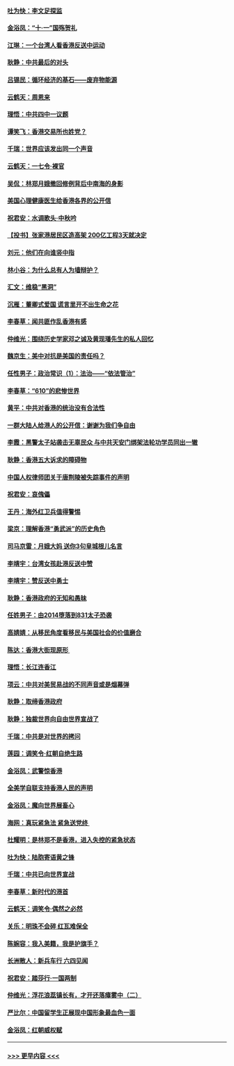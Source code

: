 #### [吐为快：李文足探监](../pages/nsc993/n11509622.md?t=09101911) 
#### [金浴凤：“十‧一”国殇贺礼](../pages/nsc993/n11509593.md?t=09101911) 
#### [江琳：一个台湾人看香港反送中运动](../pages/nsc993/n11509211.md?t=09101911) 
#### [耿静：中共最后的对头](../pages/nsc993/n11508308.md?t=09101911) 
#### [吕锡民：循环经济的基石——废弃物能源](../pages/nsc993/n11508212.md?t=09101911) 
#### [云鹤天：周恩来](../pages/nsc993/n11508055.md?t=09101911) 
#### [理悟：中共四中一议题](../pages/nsc993/n11507782.md?t=09101911) 
#### [谭笑飞：香港交易所也姓党？](../pages/nsc993/n11507753.md?t=09101911) 
#### [千瑞：世界应该发出同一个声音](../pages/nsc993/n11507290.md?t=09101911) 
#### [云鹤天：一七令‧裸官](../pages/nsc993/n11507177.md?t=09101911) 
#### [吴侃：林郑月娥撤回修例背后中南海的身影](../pages/nsc993/n11506876.md?t=09101911) 
#### [美国心理健康医生给香港各界的公开信](../pages/nsc993/n11506809.md?t=09101911) 
#### [祝君安：水调歌头‧中秋吟](../pages/nsc993/n11506758.md?t=09101911) 
#### [【投书】张家港居民区造高架 200亿工程3天就决定](../pages/nsc993/n11506682.md?t=09101911) 
#### [刘元：他们在向谁竖中指](../pages/nsc993/n11505384.md?t=09101911) 
#### [林小谷：为什么总有人为墙辩护？](../pages/nsc993/n11505226.md?t=09101911) 
#### [汇文：维稳“黑洞”](../pages/nsc993/n11504347.md?t=09101911) 
#### [沉雁：董卿式爱国 谎言里开不出生命之花](../pages/nsc993/n11503215.md?t=09101911) 
#### [李春草：闻共匪作乱香港有感](../pages/nsc993/n11503072.md?t=09101911) 
#### [仲维光：围绕历史学家邓之诚及黄现璠先生的私人回忆](../pages/nsc993/n11501330.md?t=09101911) 
#### [魏京生：美中对抗是美国的责任吗？](../pages/nsc993/n11500723.md?t=09101911) 
#### [任性男子：政治常识（1）：法治——“依法管治”](../pages/nsc993/n11500791.md?t=09101911) 
#### [李春草：“610”的悲惨世界](../pages/nsc993/n11501141.md?t=09101911) 
#### [黄平：中共对香港的统治没有合法性](../pages/nsc993/n11499473.md?t=09101911) 
#### [一群大陆人给港人的公开信：谢谢为我们争自由](../pages/nsc993/n11500402.md?t=09101911) 
#### [李霞：黑警太子站袭击无辜民众 与中共天安门绑架法轮功学员同出一辙](../pages/nsc993/n11499805.md?t=09101911) 
#### [耿静：香港五大诉求的障碍物](../pages/nsc993/n11497578.md?t=09101911) 
#### [中国人权律师团关于唐荆陵被失踪事件的声明](../pages/nsc993/n11500014.md?t=09101911) 
#### [祝君安：哀傀儡](../pages/nsc993/n11499776.md?t=09101911) 
#### [王丹：海外红卫兵值得警惕](../pages/nsc993/n11498138.md?t=09101911) 
#### [梁京：理解香港“勇武派”的历史角色](../pages/nsc993/n11498006.md?t=09101911) 
#### [司马京雷：月娥大妈  送你3句皇城根儿名言](../pages/nsc993/n11497885.md?t=09101911) 
#### [李靖宇：台湾女孩赴港反送中赞](../pages/nsc993/n11497721.md?t=09101911) 
#### [李靖宇：赞反送中勇士](../pages/nsc993/n11497452.md?t=09101911) 
#### [耿静：香港政府的无知和愚昧](../pages/nsc993/n11494238.md?t=09101911) 
#### [任姓男子：由2014堕落到831太子恐袭](../pages/nsc993/n11496683.md?t=09101911) 
#### [高婧婧：从移民角度看移民与美国社会的价值磨合](../pages/nsc993/n11495757.md?t=09101911) 
#### [陈达：香港大街现原形 ](../pages/nsc993/n11495441.md?t=09101911) 
#### [理悟：长江连香江](../pages/nsc993/n11495377.md?t=09101911) 
#### [项云：中共对美贸易战的不同声音或是烟幕弹](../pages/nsc993/n11494929.md?t=09101911) 
#### [耿静：取缔香港政府](../pages/nsc993/n11494218.md?t=09101911) 
#### [耿静：独裁世界向自由世界宣战了](../pages/nsc993/n11494190.md?t=09101911) 
#### [千瑞：中共是对世界的拷问](../pages/nsc993/n11493021.md?t=09101911) 
#### [莲园：调笑令‧红朝自绝生路](../pages/nsc993/n11493011.md?t=09101911) 
#### [金浴凤：武警惊香港](../pages/nsc993/n11492994.md?t=09101911) 
#### [全美学自联支持香港人民的声明](../pages/nsc993/n11492630.md?t=09101911) 
#### [金浴凤：魔向世界展畜心](../pages/nsc993/n11492599.md?t=09101911) 
#### [海网：真玩紧急法 紧急送党终 ](../pages/nsc993/n11492535.md?t=09101911) 
#### [杜耀明：是林郑不是香港，进入失控的紧急状态](../pages/nsc993/n11491420.md?t=09101911) 
#### [吐为快：陆胞寄语黄之锋](../pages/nsc993/n11491117.md?t=09101911) 
#### [千瑞：中共已向世界宣战](../pages/nsc993/n11490123.md?t=09101911) 
#### [李春草：新时代的港首](../pages/nsc993/n11489864.md?t=09101911) 
#### [云鹤天：调笑令·偶然之必然](../pages/nsc993/n11489701.md?t=09101911) 
#### [关乐：明珠不会碎 红瓦难保全](../pages/nsc993/n11489647.md?t=09101911) 
#### [陈婉容：我入美籍，我是护旗手？](../pages/nsc993/n11487908.md?t=09101911) 
#### [长洲散人：新兵车行 六四见闻](../pages/nsc993/n11487729.md?t=09101911) 
#### [祝君安：踏莎行‧一国两制](../pages/nsc993/n11487699.md?t=09101911) 
#### [仲维光：浮花浪蕊镇长有，才开还落瘴雾中（二）](../pages/nsc993/n11483286.md?t=09101911) 
#### [严比尔：中国留学生正展现中国形象最血色一面](../pages/nsc993/n11485145.md?t=09101911) 
#### [金浴凤：红朝威权赋](../pages/nsc993/n11485191.md?t=09101911) 

----
#### [ >>> 更早内容 <<< ](../indexes/nsc993-earlier.md)
